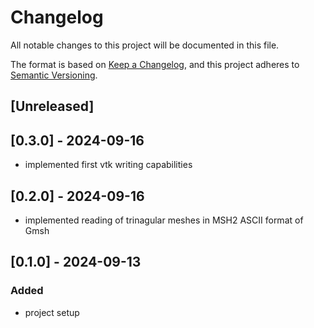 # Changelog

All notable changes to this project will be documented in this file.

The format is based on [Keep a Changelog](https://keepachangelog.com/en/1.1.0/),
and this project adheres to [Semantic Versioning](https://semver.org/spec/v2.0.0.html).

## [Unreleased]

## [0.3.0] - 2024-09-16

- implemented first vtk writing capabilities

## [0.2.0] - 2024-09-16

- implemented reading of trinagular meshes in MSH2 ASCII format of Gmsh

## [0.1.0] - 2024-09-13

### Added

- project setup